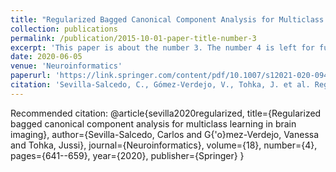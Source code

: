 ```yaml
---
title: "Regularized Bagged Canonical Component Analysis for Multiclass Learning in Brain Imaging"
collection: publications
permalink: /publication/2015-10-01-paper-title-number-3
excerpt: 'This paper is about the number 3. The number 4 is left for future work.'
date: 2020-06-05
venue: 'Neuroinformatics'
paperurl: 'https://link.springer.com/content/pdf/10.1007/s12021-020-09470-y.pdf'
citation: 'Sevilla-Salcedo, C., Gómez-Verdejo, V., Tohka, J. et al. Regularized Bagged Canonical Component Analysis for Multiclass Learning in Brain Imaging. Neuroinform 18, 641–659 (2020). https://doi.org/10.1007/s12021-020-09470-y'
---
```


Recommended citation: 
@article{sevilla2020regularized,
  title={Regularized bagged canonical component analysis for multiclass learning in brain imaging},
  author={Sevilla-Salcedo, Carlos and G{\'o}mez-Verdejo, Vanessa and Tohka, Jussi},
  journal={Neuroinformatics},
  volume={18},
  number={4},
  pages={641--659},
  year={2020},
  publisher={Springer}
}

